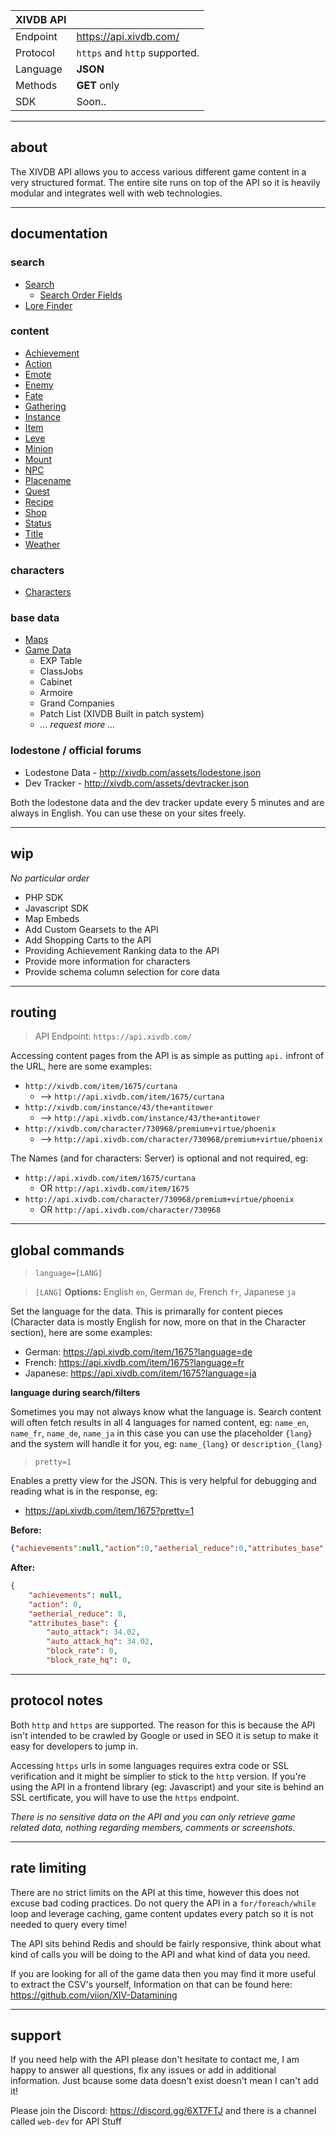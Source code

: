 |XIVDB API| |
|---|---|
| Endpoint | https://api.xivdb.com/ |
| Protocol| `https` and `http` supported. |
| Language| **JSON** |
| Methods | **GET** only |
| SDK | Soon.. |

---

## about

The XIVDB API allows you to access various different game content in a very structured format. The entire site runs on top of the API so it is heavily modular and integrates well with web technologies.

---

## documentation

### search
- [Search](Search.md)
    - [Search Order Fields](Search-Order.md)
- [Lore Finder](Tools-Lore-Finder.md)

### content
- [Achievement](Content-Achievement.md)
- [Action](Content-Action.md)
- [Emote](Content-Emote.md)
- [Enemy](Content-Enemy.md)
- [Fate](Content-Fate.md)
- [Gathering](Content-Gathering.md)
- [Instance](Content-Instance.md)
- [Item](Content-Item.md)
- [Leve](Content-Leve.md)
- [Minion](Content-Minion.md)
- [Mount](Content-Mount.md)
- [NPC](Content-NPC.md)
- [Placename](Content-Placename.md)
- [Quest](Content-Quest.md)
- [Recipe](Content-Recipe.md)
- [Shop](Content-Shop.md)
- [Status](Content-Status.md)
- [Title](Content-Title.md)
- [Weather](Content-Weather.md)

### characters
- [Characters](Character.md)

### base data

- [Maps](Maps.md)
- [Game Data](Data.md)
    - EXP Table
    - ClassJobs
    - Cabinet
    - Armoire
    - Grand Companies
    - Patch List (XIVDB Built in patch system)
    - *... request more ...*

### lodestone / official forums

- Lodestone Data - http://xivdb.com/assets/lodestone.json
- Dev Tracker - http://xivdb.com/assets/devtracker.json

Both the lodestone data and the dev tracker update every 5 minutes and are always in English. You can use these on your sites freely.

---

## wip
*No particular order*

- PHP SDK
- Javascript SDK
- Map Embeds
- Add Custom Gearsets to the API
- Add Shopping Carts to the API
- Providing Achievement Ranking data to the API
- Provide more information for characters
- Provide schema column selection for core data

---

## routing
> API Endpoint: `https://api.xivdb.com/`

Accessing content pages from the API is as simple as putting `api.` infront of the URL, here are some examples:

- `http://xivdb.com/item/1675/curtana` 
    - --> `http://api.xivdb.com/item/1675/curtana`
- `http://xivdb.com/instance/43/the+antitower` 
    - --> `http://api.xivdb.com/instance/43/the+antitower`
- `http://xivdb.com/character/730968/premium+virtue/phoenix` 
    - --> `http://api.xivdb.com/character/730968/premium+virtue/phoenix`

The Names (and for characters: Server) is optional and not required, eg:

- `http://api.xivdb.com/item/1675/curtana` 
    - OR `http://api.xivdb.com/item/1675`
- `http://api.xivdb.com/character/730968/premium+virtue/phoenix` 
    - OR `http://api.xivdb.com/character/730968`

---

## global commands
> `language=[LANG]`

> `[LANG]` **Options:** English `en`, German `de`, French `fr`, Japanese `ja`

Set the language for the data. This is primarally for content pieces (Character data is mostly English for now, more on that in the Character section), here are some examples:

- German: https://api.xivdb.com/item/1675?language=de
- French: https://api.xivdb.com/item/1675?language=fr
- Japanese: https://api.xivdb.com/item/1675?language=ja

**language during search/filters**

Sometimes you may not always know what the language is. Search content will often fetch results in all 4 languages for named content, eg: `name_en`, `name_fr`, `name_de`, `name_ja` in this case you can use the placeholder `{lang}` and the system will handle it for you, eg: `name_{lang}` or `description_{lang}`


> `pretty=1`

Enables a pretty view for the JSON. This is very helpful for debugging and reading what is in the response, eg:

- https://api.xivdb.com/item/1675?pretty=1

**Before:** 
```json
{"achievements":null,"action":0,"aetherial_reduce":0,"attributes_base":{"auto_attack":34.02,"auto_attack_hq":34.02,"block_rate":0,"block_rate_hq":0,"block_s ...
```

**After:**
```json
{
    "achievements": null,
    "action": 0,
    "aetherial_reduce": 0,
    "attributes_base": {
        "auto_attack": 34.02,
        "auto_attack_hq": 34.02,
        "block_rate": 0,
        "block_rate_hq": 0,
```

---

## protocol notes
Both `http` and `https` are supported. The reason for this is because the API isn't intended to be crawled by Google or used in SEO it is setup to make it easy for developers to jump in. 

Accessing `https` urls in some languages requires extra code or SSL verification and it might be simplier to stick to the `http` version. If you're using the API in a frontend library (eg: Javascript) and your site is behind an SSL certificate, you will have to use the `https` endpoint.

*There is no sensitive data on the API and you can only retrieve game related data, nothing regarding members, comments or screenshots.*

---

## rate limiting
There are no strict limits on the API at this time, however this does not excuse bad coding practices. Do not query the API in a `for/foreach/while` loop and leverage caching, game content updates every patch so it is not needed to query every time!

The API sits behind Redis and should be fairly responsive, think about what kind of calls you will be doing to the API and what kind of data you need. 

If you are looking for all of the game data then you may find it more useful to extract the CSV's yourself, Information on that can be found here: https://github.com/viion/XIV-Datamining

---

## support

If you need help with the API please don't hesitate to contact me, I am happy to answer all questions, fix any issues or add in additional information. Just bcause some data doesn't exist doesn't mean I can't add it!

Please join the Discord: https://discord.gg/6XT7FTJ and there is a channel called `web-dev` for API Stuff
